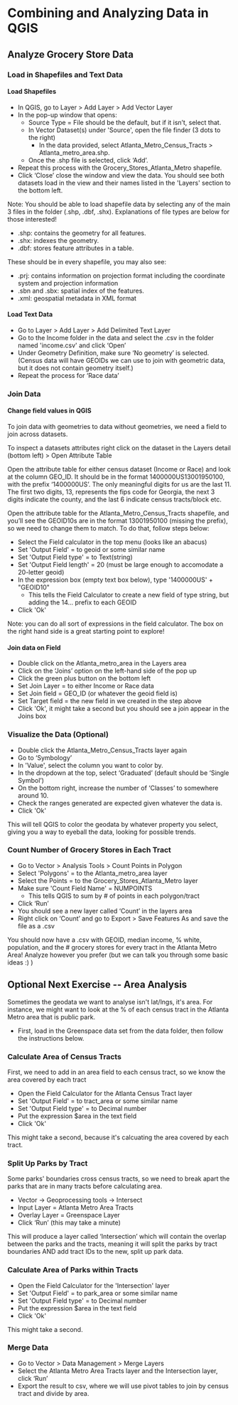 # Combining and Analyzing Data in QGIS

## Analyze Grocery Store Data

### Load in Shapefiles and Text Data

#### Load Shapefiles

- In QGIS, go to Layer > Add Layer > Add Vector Layer
- In the pop-up window that opens:
  - Source Type = File should be the default, but if it isn’t, select that. 
  - In Vector Dataset(s) under 'Source', open the file finder (3 dots to the right)
    - In the data provided, select Atlanta_Metro_Census_Tracts > Atlanta_metro_area.shp.
  - Once the .shp file is selected, click ‘Add’. 
- Repeat this process with the Grocery_Stores_Atlanta_Metro shapefile. 
- Click ‘Close’ close the window and view the data. You should see both datasets load in the view and their names listed in the 'Layers' section to the bottom left.

Note: You should be able to load shapefile data by selecting any of the main 3 files in the folder (.shp, .dbf, .shx). Explanations of file types are below for those interested!

- .shp: contains the geometry for all features.
- .shx: indexes the geometry.
- .dbf: stores feature attributes in a table.

These should be in every shapefile, you may also see:
- .prj: contains information on projection format including the coordinate system and projection information
- .sbn and .sbx: spatial index of the features.
- .xml: geospatial metadata in XML format

#### Load Text Data
- Go to Layer > Add Layer > Add Delimited Text Layer 
- Go to the Income folder in the data and select the .csv in the folder named 'income.csv' and click ‘Open’
- Under Geometry Definition, make sure ‘No geometry’ is selected. (Census data will have GEOIDs we can use to join with geometric data, but it does not contain geometry itself.)
- Repeat the process for ‘Race data’

### Join Data

#### Change field values in QGIS
To join data with geometries to data without geometries, we need a field to join across datasets. 

To inspect a datasets attributes right click on the dataset in the Layers detail (bottom left) > Open Attribute Table

Open the attribute table for either census dataset (Income or Race) and look at the column GEO_ID. It should be in the format 1400000US13001950100, with the prefix ‘1400000US’. The only meaningful digits for us are the last 11. The first two digits, 13, represents the fips code for Georgia, the next 3 digits indicate the county, and the last 6 indicate census tracts/block etc. 

Open the attribute table for the Atlanta_Metro_Census_Tracts shapefile, and you’ll see the GEOID10s are in the format 13001950100 (missing the prefix), so we need to change them to match. To do that, follow steps below:
- Select the Field calculator in the top menu (looks like an abacus)
- Set 'Output Field' = to geoid or some similar name
- Set 'Output Field type' = to Text(string)
- Set 'Output Field length' = 20 (must be large enough to accomodate a 20-letter geoid)
- In the expression box (empty text box below), type '1400000US' + "GEOID10"
  - This tells the Field Calculator to create a new field of type string, but adding the 14... prefix to each GEOID 
- Click 'Ok'

Note: you can do all sort of expressions in the field calculator. The box on the right hand side is a great starting point to explore!

#### Join data on Field
- Double click on the Atlanta_metro_area in the Layers area
- Click on the ‘Joins’ option on the left-hand side of the pop up
- Click the green plus button on the bottom left
- Set Join Layer = to either Income or Race data
- Set Join field = GEO_ID (or whatever the geoid field is)
- Set Target field = the new field in we created in the step above 
- Click 'Ok', it might take a second but you should see a join appear in the Joins box

### Visualize the Data (Optional)
- Double click the Atlanta_Metro_Census_Tracts layer again
- Go to ‘Symbology’
- In 'Value', select the column you want to color by. 
- In the dropdown at the top, select ‘Graduated’ (default should be ‘Single Symbol’)
- On the bottom right, increase the number of ‘Classes’ to somewhere around 10. 
 - Check the ranges generated are expected given whatever the data is.  
- Click 'Ok'

This will tell QGIS to color the geodata by whatever property you select, giving you a way to eyeball the data, looking for possible trends.

### Count Number of Grocery Stores in Each Tract
- Go to Vector > Analysis Tools > Count Points in Polygon
- Select 'Polygons' = to the Atlanta_metro_area layer
- Select the Points = to the Grocery_Stores_Atlanta_Metro layer
- Make sure 'Count Field Name' = NUMPOINTS
  - This tells QGIS to sum by # of points in each polygon/tract
- Click ‘Run’
- You should see a new layer called ‘Count’ in the layers area
- Right click on ‘Count’ and go to Export > Save Features As and save the file as a .csv

You should now have a .csv with GEOID, median income, % white, population, and the # grocery stores for every tract in the Atlanta Metro Area! Analyze however you prefer (but we can talk you through some basic ideas :) )




## Optional Next Exercise -- Area Analysis

Sometimes the geodata we want to analyse isn't lat/lngs, it's area. For instance, we might want to look at the % of each census tract in the Atlanta Metro area that is public park. 

- First, load in the Greenspace data set from the data folder, then follow the instructions below. 

### Calculate Area of Census Tracts
First, we need to add in an area field to each census tract, so we know the area covered by each tract

- Open the Field Calculator for the Atlanta Census Tract layer
- Set 'Output Field' = to tract_area or some similar name
- Set 'Output Field type' = to Decimal number 
- Put the expression $area in the text field
- Click 'Ok'

This might take a second, because it's calcuating the area covered by each tract.

### Split Up Parks by Tract

Some parks' boundaries cross census tracts, so we need to break apart the parks that are in many tracts before calculating area.

- Vector -> Geoprocessing tools -> Intersect 
- Input Layer = Atlanta Metro Area Tracts
- Overlay Layer = Greenspace Layer
- Click ‘Run’ (this may take a minute)

This will produce a layer called ‘Intersection’ which will contain the overlap between the parks and the tracts, meaning it will split the parks by tract boundaries AND add tract IDs to the new, split up park data. 


### Calculate Area of Parks within Tracts

- Open the Field Calculator for the 'Intersection' layer
- Set 'Output Field' = to park_area or some similar name
- Set 'Output Field type' = to Decimal number 
- Put the expression $area in the text field
- Click 'Ok'

This might take a second.

### Merge Data
- Go to Vector > Data Management > Merge Layers
- Select the Atlanta Metro Area Tracts layer and the Intersection layer, click ‘Run’
- Export the result to csv, where we will use pivot tables to join by census tract and divide by area.





